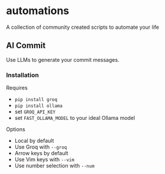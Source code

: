 # automations

A collection of community created scripts to automate your life

## AI Commit

Use LLMs to generate your commit messages.

### Installation

Requires

- `pip install groq`
- `pip install ollama`
- set `GROQ_API_KEY`
- set `FAST_OLLAMA_MODEL` to your ideal Ollama model

Options

- Local by default
- Use Groq with `--groq`
- Arrow keys by default
- Use Vim keys with `--vim`
- Use number selection with `--num`
